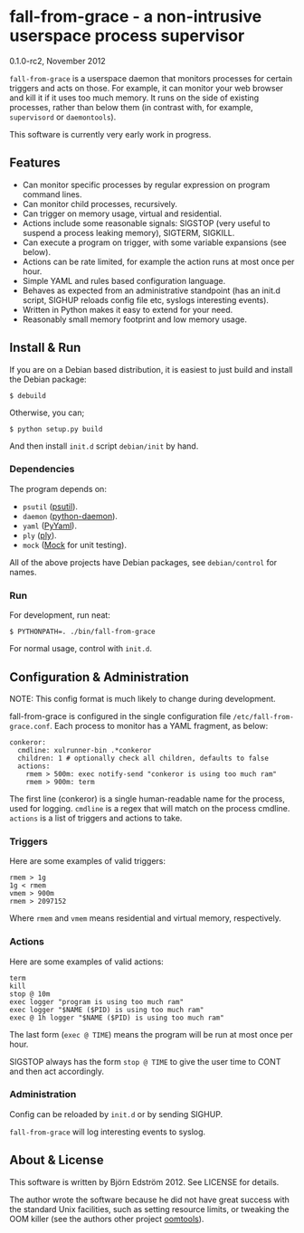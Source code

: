 # fall-from-grace - a non-intrusive userspace process supervisor
0.1.0-rc2, November 2012

`fall-from-grace` is a userspace daemon that monitors processes for certain triggers and acts on those. For example, it can monitor your web browser and kill it if it uses too much memory. It runs on the side of existing processes, rather than below them (in contrast with, for example, `supervisord` or `daemontools`).

This software is currently very early work in progress.

## Features

* Can monitor specific processes by regular expression on program command lines.
* Can monitor child processes, recursively.
* Can trigger on memory usage, virtual and residential.
* Actions include some reasonable signals: SIGSTOP (very useful to suspend a process leaking memory), SIGTERM, SIGKILL.
* Can execute a program on trigger, with some variable expansions (see below).
* Actions can be rate limited, for example the action runs at most once per hour.
* Simple YAML and rules based configuration language.
* Behaves as expected from an administrative standpoint (has an init.d script, SIGHUP reloads config file etc, syslogs interesting events).
* Written in Python makes it easy to extend for your need.
* Reasonably small memory footprint and low memory usage.

## Install & Run

If you are on a Debian based distribution, it is easiest to just build and install the Debian package:

    $ debuild

Otherwise, you can;

    $ python setup.py build

And then install `init.d` script `debian/init` by hand.

### Dependencies

The program depends on:

- `psutil` ([psutil](http://code.google.com/p/psutil/)).
- `daemon` ([python-daemon](http://pypi.python.org/pypi/python-daemon/)).
- `yaml` ([PyYaml](http://pyyaml.org/)).
- `ply` ([ply](http://www.dabeaz.com/ply/)).
- `mock` ([Mock](http://www.voidspace.org.uk/python/mock/) for unit testing).

All of the above projects have Debian packages, see `debian/control` for names.

### Run

For development, run neat:

    $ PYTHONPATH=. ./bin/fall-from-grace

For normal usage, control with `init.d`.

## Configuration & Administration

NOTE: This config format is much likely to change during development.

fall-from-grace is configured in the single configuration file `/etc/fall-from-grace.conf`. Each process to monitor has a YAML fragment, as below:

    conkeror:
      cmdline: xulrunner-bin .*conkeror
      children: 1 # optionally check all children, defaults to false
      actions:
        rmem > 500m: exec notify-send "conkeror is using too much ram"
        rmem > 900m: term

The first line (conkeror) is a single human-readable name for the process, used for logging. `cmdline` is a regex that will match on the process cmdline. `actions` is a list of triggers and actions to take.

### Triggers

Here are some examples of valid triggers:

    rmem > 1g
    1g < rmem
    vmem > 900m
    rmem > 2097152

Where `rmem` and `vmem` means residential and virtual memory, respectively.

### Actions

Here are some examples of valid actions:

    term
    kill
    stop @ 10m
    exec logger "program is using too much ram"
    exec logger "$NAME ($PID) is using too much ram"
    exec @ 1h logger "$NAME ($PID) is using too much ram"

The last form (`exec @ TIME`) means the program will be run at most once per hour.

SIGSTOP always has the form `stop @ TIME` to give the user time to CONT and then act accordingly.

### Administration

Config can be reloaded by `init.d` or by sending SIGHUP.

`fall-from-grace` will log interesting events to syslog.

## About & License

This software is written by Björn Edström 2012. See LICENSE for details.

The author wrote the software because he did not have great success with the standard Unix facilities, such as setting resource limits, or tweaking the OOM killer (see the authors other project [oomtools](https://github.com/bjornedstrom/oomtools)).
